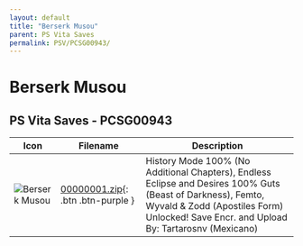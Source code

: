 ```yaml
---
layout: default
title: "Berserk Musou"
parent: PS Vita Saves
permalink: PSV/PCSG00943/
---
```

# Berserk Musou

## PS Vita Saves - PCSG00943

| Icon | Filename | Description |
|------|----------|-------------|
| ![Berserk Musou](https://github.com/bucanero/apollo-vita/raw/main/sce_sys/icon0.png) | [00000001.zip](00000001.zip){: .btn .btn-purple } | History Mode 100% (No Additional Chapters), Endless Eclipse and Desires 100% Guts (Beast of Darkness), Femto, Wyvald & Zodd (Apostiles Form) Unlocked! Save Encr. and Upload By: Tartarosnv (Mexicano)  |
